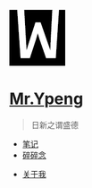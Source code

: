 ![Meizhuo logo](../img/wei-log.png)

# [Mr.Ypeng](.)

> 日新之谓盛德

- [笔记](docs/index.md)
- [碎碎念](weekly/readme.md)
<!-- - [项目](project/index.md) -->
- [关于我](about.md)
